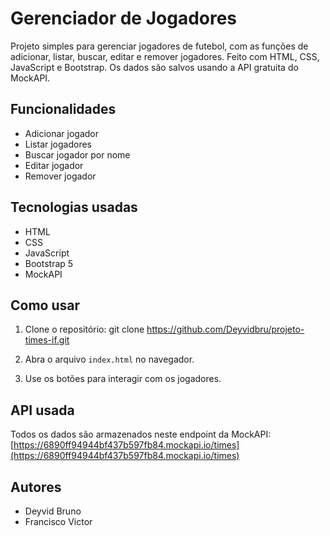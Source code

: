 # Gerenciador de Jogadores

Projeto simples para gerenciar jogadores de futebol, com as funções de adicionar, listar, buscar, editar e remover jogadores. Feito com HTML, CSS, JavaScript e Bootstrap. Os dados são salvos usando a API gratuita do MockAPI.

## Funcionalidades

- Adicionar jogador
- Listar jogadores
- Buscar jogador por nome
- Editar jogador
- Remover jogador

## Tecnologias usadas

- HTML
- CSS
- JavaScript
- Bootstrap 5
- MockAPI

## Como usar

1. Clone o repositório:
git clone https://github.com/Deyvidbru/projeto-times-if.git

3. Abra o arquivo `index.html` no navegador.

4. Use os botões para interagir com os jogadores.

## API usada

Todos os dados são armazenados neste endpoint da MockAPI:  
[https://6890ff94944bf437b597fb84.mockapi.io/times](https://6890ff94944bf437b597fb84.mockapi.io/times)

## Autores

- Deyvid Bruno  
- Francisco Victor
